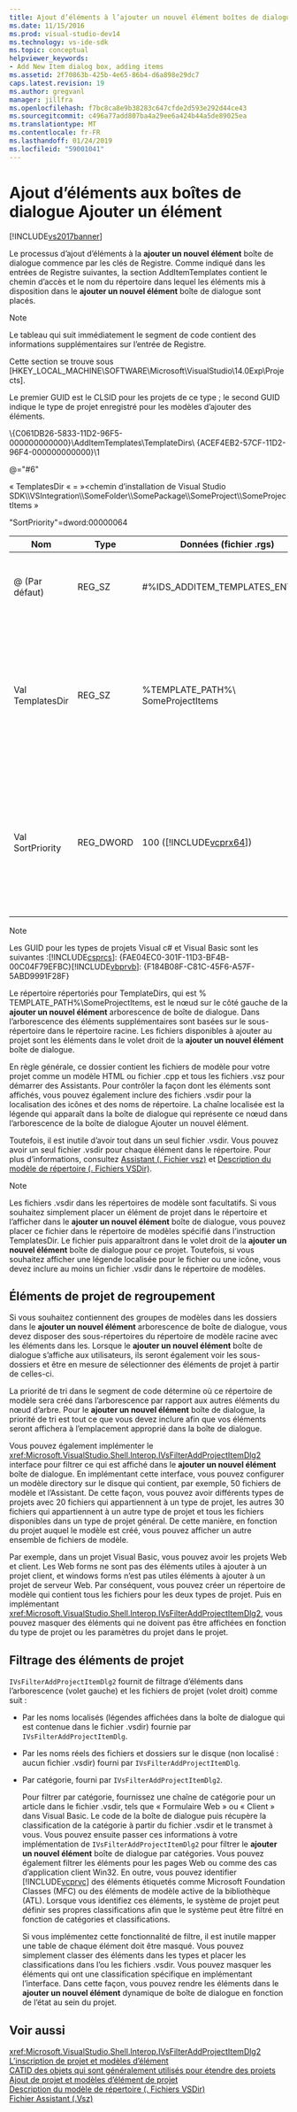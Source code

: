 ```yaml
---
title: Ajout d’éléments à l’ajouter un nouvel élément boîtes de dialogue | Microsoft Docs
ms.date: 11/15/2016
ms.prod: visual-studio-dev14
ms.technology: vs-ide-sdk
ms.topic: conceptual
helpviewer_keywords:
- Add New Item dialog box, adding items
ms.assetid: 2f70863b-425b-4e65-86b4-d6a898e29dc7
caps.latest.revision: 19
ms.author: gregvanl
manager: jillfra
ms.openlocfilehash: f7bc8ca8e9b38283c647cfde2d593e292d44ce43
ms.sourcegitcommit: c496a77add807ba4a29ee6a424b44a5de89025ea
ms.translationtype: MT
ms.contentlocale: fr-FR
ms.lasthandoff: 01/24/2019
ms.locfileid: "59001041"
---
```

# <a name="adding-items-to-the-add-new-item-dialog-boxes"></a>Ajout d’éléments aux boîtes de dialogue Ajouter un élément
[!INCLUDE[vs2017banner](../../includes/vs2017banner.md)]

Le processus d’ajout d’éléments à la **ajouter un nouvel élément** boîte de dialogue commence par les clés de Registre. Comme indiqué dans les entrées de Registre suivantes, la section AddItemTemplates contient le chemin d’accès et le nom du répertoire dans lequel les éléments mis à disposition dans le **ajouter un nouvel élément** boîte de dialogue sont placés.  
  
> [!NOTE]
>  Le tableau qui suit immédiatement le segment de code contient des informations supplémentaires sur l’entrée de Registre.  
  
 Cette section se trouve sous [HKEY_LOCAL_MACHINE\SOFTWARE\Microsoft\VisualStudio\14.0Exp\Projects].  
  
 Le premier GUID est le CLSID pour les projets de ce type ; le second GUID indique le type de projet enregistré pour les modèles d’ajouter des éléments.  
  
 \\{C061DB26-5833-11D2-96F5-000000000000}\AddItemTemplates\TemplateDirs\ {ACEF4EB2-57CF-11D2-96F4-000000000000}\1  
  
 @="#6"  
  
 « TemplatesDir « = »\<chemin d’installation de Visual Studio SDK\\\VSIntegration\\\SomeFolder\\\SomePackage\\\SomeProject\\\SomeProjectItems »  
  
 "SortPriority"=dword:00000064  
  
|Nom|Type|Données (fichier .rgs)|Description|  
|----------|----------|-----------------------------|-----------------|  
|@ (Par défaut)|REG_SZ|#%IDS_ADDITEM_TEMPLATES_ENTRY%|ID de ressource pour **ajouter un élément** modèles.|  
|Val TemplatesDir|REG_SZ|%TEMPLATE_PATH%\ SomeProjectItems|Chemin d’accès des éléments de projet affiché dans la boîte de dialogue pour le **ajouter un nouvel élément** Assistant.|  
|Val SortPriority|REG_DWORD|100 ([!INCLUDE[vcprx64](../../includes/vcprx64-md.md)])|Détermine l’ordre de tri dans le nœud d’arbre de fichiers affichés dans le **ajouter un nouvel élément** boîte de dialogue.|  
  
> [!NOTE]
>  Les GUID pour les types de projets Visual c# et Visual Basic sont les suivantes :[!INCLUDE[csprcs](../../includes/csprcs-md.md)]: {FAE04EC0-301F-11D3-BF4B-00C04F79EFBC}[!INCLUDE[vbprvb](../../includes/vbprvb-md.md)]: {F184B08F-C81C-45F6-A57F-5ABD9991F28F}  
  
 Le répertoire répertoriés pour TemplateDirs, qui est % TEMPLATE_PATH%\SomeProjectItems, est le nœud sur le côté gauche de la **ajouter un nouvel élément** arborescence de boîte de dialogue. Dans l’arborescence des éléments supplémentaires sont basées sur le sous-répertoire dans le répertoire racine. Les fichiers disponibles à ajouter au projet sont les éléments dans le volet droit de la **ajouter un nouvel élément** boîte de dialogue.  
  
 En règle générale, ce dossier contient les fichiers de modèle pour votre projet comme un modèle HTML ou fichier .cpp et tous les fichiers .vsz pour démarrer des Assistants. Pour contrôler la façon dont les éléments sont affichés, vous pouvez également inclure des fichiers .vsdir pour la localisation des icônes et des noms de répertoire. La chaîne localisée est la légende qui apparaît dans la boîte de dialogue qui représente ce nœud dans l’arborescence de la boîte de dialogue Ajouter un nouvel élément.  
  
 Toutefois, il est inutile d’avoir tout dans un seul fichier .vsdir. Vous pouvez avoir un seul fichier .vsdir pour chaque élément dans le répertoire. Pour plus d’informations, consultez [Assistant (. Fichier vsz)](../../extensibility/internals/wizard-dot-vsz-file.md) et [Description du modèle de répertoire (. Fichiers VSDir)](../../extensibility/internals/template-directory-description-dot-vsdir-files.md).  
  
> [!NOTE]
>  Les fichiers .vsdir dans les répertoires de modèle sont facultatifs. Si vous souhaitez simplement placer un élément de projet dans le répertoire et l’afficher dans le **ajouter un nouvel élément** boîte de dialogue, vous pouvez placer ce fichier dans le répertoire de modèles spécifié dans l’instruction TemplatesDir. Le fichier puis apparaîtront dans le volet droit de la **ajouter un nouvel élément** boîte de dialogue pour ce projet. Toutefois, si vous souhaitez afficher une légende localisée pour le fichier ou une icône, vous devez inclure au moins un fichier .vsdir dans le répertoire de modèles.  
  
## <a name="grouping-project-items"></a>Éléments de projet de regroupement  
 Si vous souhaitez contiennent des groupes de modèles dans les dossiers dans le **ajouter un nouvel élément** arborescence de boîte de dialogue, vous devez disposer des sous-répertoires du répertoire de modèle racine avec les éléments dans les. Lorsque le **ajouter un nouvel élément** boîte de dialogue s’affiche aux utilisateurs, ils seront également voir les sous-dossiers et être en mesure de sélectionner des éléments de projet à partir de celles-ci.  
  
 La priorité de tri dans le segment de code détermine où ce répertoire de modèle sera créé dans l’arborescence par rapport aux autres éléments du nœud d’arbre. Pour le **ajouter un nouvel élément** boîte de dialogue, la priorité de tri est tout ce que vous devez inclure afin que vos éléments seront affichera à l’emplacement approprié dans la boîte de dialogue.  
  
 Vous pouvez également implémenter le <xref:Microsoft.VisualStudio.Shell.Interop.IVsFilterAddProjectItemDlg2> interface pour filtrer ce qui est affiché dans le **ajouter un nouvel élément** boîte de dialogue. En implémentant cette interface, vous pouvez configurer un modèle directory sur le disque qui contient, par exemple, 50 fichiers de modèle et l’Assistant. De cette façon, vous pouvez avoir différents types de projets avec 20 fichiers qui appartiennent à un type de projet, les autres 30 fichiers qui appartiennent à un autre type de projet et tous les fichiers disponibles dans un type de projet général. De cette manière, en fonction du projet auquel le modèle est créé, vous pouvez afficher un autre ensemble de fichiers de modèle.  
  
 Par exemple, dans un projet Visual Basic, vous pouvez avoir les projets Web et client. Les Web forms ne sont pas des éléments utiles à ajouter à un projet client, et windows forms n’est pas utiles éléments à ajouter à un projet de serveur Web. Par conséquent, vous pouvez créer un répertoire de modèle qui contient tous les fichiers pour les deux types de projet. Puis en implémentant <xref:Microsoft.VisualStudio.Shell.Interop.IVsFilterAddProjectItemDlg2>, vous pouvez masquer des éléments qui ne doivent pas être affichées en fonction du type de projet ou les paramètres du projet dans le projet.  
  
## <a name="filtering-project-items"></a>Filtrage des éléments de projet  
 `IVsFilterAddProjectItemDlg2` fournit de filtrage d’éléments dans l’arborescence (volet gauche) et les fichiers de projet (volet droit) comme suit :  
  
- Par les noms localisés (légendes affichées dans la boîte de dialogue qui est contenue dans le fichier .vsdir) fournie par `IVsFilterAddProjectItemDlg`.  
  
- Par les noms réels des fichiers et dossiers sur le disque (non localisé : aucun fichier .vsdir) fourni par `IVsFilterAddProjectItemDlg`.  
  
- Par catégorie, fourni par `IVsFilterAddProjectItemDlg2`.  
  
  Pour filtrer par catégorie, fournissez une chaîne de catégorie pour un article dans le fichier .vsdir, tels que « Formulaire Web » ou « Client » dans Visual Basic. Le code de la boîte de dialogue puis récupère la classification de la catégorie à partir du fichier .vsdir et le transmet à vous. Vous pouvez ensuite passer ces informations à votre implémentation de `IVsFilterAddProjectItemDlg2` pour filtrer le **ajouter un nouvel élément** boîte de dialogue par catégories. Vous pouvez également filtrer les éléments pour les pages Web ou comme des cas d’application client Win32. En outre, vous pouvez identifier [!INCLUDE[vcprvc](../../includes/vcprvc-md.md)] des éléments étiquetés comme Microsoft Foundation Classes (MFC) ou des éléments de modèle active de la bibliothèque (ATL). Lorsque vous identifiez ces éléments, le système de projet peut définir ses propres classifications afin que le système peut être filtré en fonction de catégories et classifications.  
  
  Si vous implémentez cette fonctionnalité de filtre, il est inutile mapper une table de chaque élément doit être masqué. Vous pouvez simplement classer des éléments dans les types et placer les classifications dans l’ou les fichiers .vsdir. Vous pouvez masquer les éléments qui ont une classification spécifique en implémentant l’interface. Dans cette façon, vous pouvez rendre les éléments dans le **ajouter un nouvel élément** dynamique de boîte de dialogue en fonction de l’état au sein du projet.  
  
## <a name="see-also"></a>Voir aussi  
 <xref:Microsoft.VisualStudio.Shell.Interop.IVsFilterAddProjectItemDlg2>   
 [L’inscription de projet et modèles d’élément](../../extensibility/internals/registering-project-and-item-templates.md)   
 [CATID des objets qui sont généralement utilisés pour étendre des projets](../../extensibility/internals/catids-for-objects-that-are-typically-used-to-extend-projects.md)   
 [Ajout de projet et modèles d’élément de projet](../../extensibility/internals/adding-project-and-project-item-templates.md)   
 [Description du modèle de répertoire (. Fichiers VSDir)](../../extensibility/internals/template-directory-description-dot-vsdir-files.md)   
 [Fichier Assistant (.Vsz)](../../extensibility/internals/wizard-dot-vsz-file.md)
